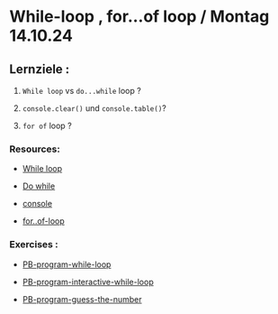 # While-loop , for...of loop / Montag 14.10.24

## Lernziele :

1. `While loop` vs `do...while` loop ?

2. `console.clear()` und `console.table()`?

3. `for of` loop ?

### Resources:

- [While loop](https://developer.mozilla.org/en-US/docs/Web/JavaScript/Reference/Statements/while)

- [Do while](https://developer.mozilla.org/en-US/docs/Web/JavaScript/Reference/Statements/do...while)

- [console](https://developer.mozilla.org/en-US/docs/Web/API/console)

- [for..of-loop]()

### Exercises :

- [PB-program-while-loop]()

- [PB-program-interactive-while-loop]()

- [PB-program-guess-the-number]()
